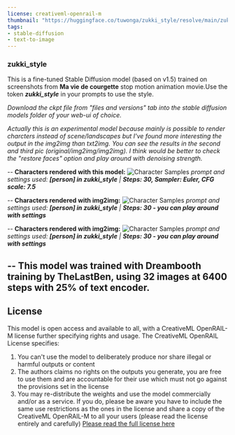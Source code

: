 ```yaml
---
license: creativeml-openrail-m
thumbnail: "https://huggingface.co/tuwonga/zukki_style/resolve/main/zukki_style_prev.jpg"
tags:
- stable-diffusion
- text-to-image
---
```

### zukki_style
This is a fine-tuned Stable Diffusion model (based on v1.5) trained on screenshots from **Ma vie de courgette** stop motion animation movie.Use the token **_zukki_style_** in your prompts to use the style.

_Download the ckpt file from "files and versions" tab into the stable diffusion models folder of your web-ui of choice._

_Actually this is an experimental model because mainly is possible to render charcters instead of scene/landscapes but I've found more interesting the output in the img2img than txt2img. You can see the results in the second and third pic (original/img2img/img2img). I think would be better to check the "restore faces" option and play around with denoising strength._

--
**Characters rendered with this model:**
![Character Samples](https://huggingface.co/tuwonga/zukki_style/resolve/main/zukki_style_prev.jpg)
  _prompt and settings used: **[person] in zukki_style** | **Steps: 30, Sampler: Euler, CFG scale: 7.5**_
  
--
**Characters rendered with img2img:**
![Character Samples](https://huggingface.co/tuwonga/zukki_style/resolve/main/zukki_style_prev2.jpg)
  _prompt and settings used: **[person] in zukki_style** | **Steps: 30 - you can play around with settings**_

--
**Characters rendered with img2img:**
![Character Samples](https://huggingface.co/tuwonga/zukki_style/resolve/main/zukki_style_prev3.jpg)
  _prompt and settings used: **[person] in zukki_style** | **Steps: 30 - you can play around with settings**_    
  
--
This model was trained with Dreambooth training by TheLastBen, using 32 images at 6400 steps with 25% of text encoder.
--
## License
This model is open access and available to all, with a CreativeML OpenRAIL-M license further specifying rights and usage.
The CreativeML OpenRAIL License specifies: 
1. You can't use the model to deliberately produce nor share illegal or harmful outputs or content 
2. The authors claims no rights on the outputs you generate, you are free to use them and are accountable for their use which must not go against the provisions set in the license
3. You may re-distribute the weights and use the model commercially and/or as a service. If you do, please be aware you have to include the same use restrictions as the ones in the license and share a copy of the CreativeML OpenRAIL-M to all your users (please read the license entirely and carefully)
[Please read the full license here](https://huggingface.co/spaces/CompVis/stable-diffusion-license)